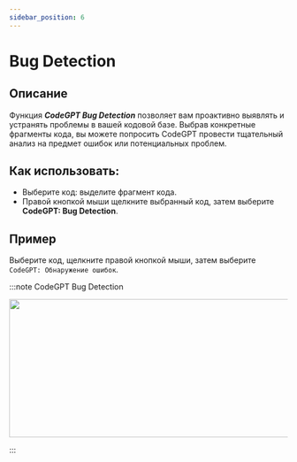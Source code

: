 ```yaml
---
sidebar_position: 6
---
```


# Bug Detection

## Описание
Функция ***CodeGPT Bug Detection*** позволяет вам проактивно выявлять и устранять проблемы в вашей кодовой базе. Выбрав конкретные фрагменты кода, вы можете попросить CodeGPT провести тщательный анализ на предмет ошибок или потенциальных проблем.

## Как использовать:
- Выберите код: выделите фрагмент кода.
- Правой кнопкой мыши щелкните выбранный код, затем выберите **CodeGPT: Bug Detection**.

## Пример
Выберите код, щелкните правой кнопкой мыши, затем выберите `CodeGPT: Обнаружение ошибок`.

:::note CodeGPT Bug Detection
<p align="center">
  <img width="550" height="250" src="https://github.com/davila7/code-gpt-docs/assets/6216945/4f8a15f9-f182-431a-abf4-89f037533cf7" />
</p>
:::
